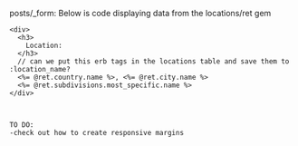   
  posts/_form:
    Below is code displaying data from the locations/ret gem 
  
    <div>
      <h3>
        Location:
      </h3>
      // can we put this erb tags in the locations table and save them to :location_name?
      <%= @ret.country.name %>, <%= @ret.city.name %>
      <%= @ret.subdivisions.most_specific.name %>
    </div>



    TO DO:
    -check out how to create responsive margins 